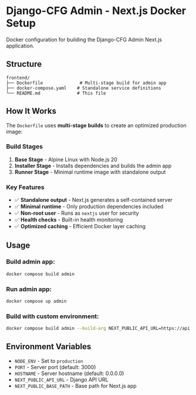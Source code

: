 # Django-CFG Admin - Next.js Docker Setup

Docker configuration for building the Django-CFG Admin Next.js application.

## Structure

```
frontend/
├── Dockerfile              # Multi-stage build for admin app
├── docker-compose.yaml    # Standalone service definitions
└── README.md              # This file
```

## How It Works

The `Dockerfile` uses **multi-stage builds** to create an optimized production image:

### Build Stages

1. **Base Stage** - Alpine Linux with Node.js 20
2. **Installer Stage** - Installs dependencies and builds the admin app
3. **Runner Stage** - Minimal runtime image with standalone output

### Key Features

- ✅ **Standalone output** - Next.js generates a self-contained server
- ✅ **Minimal runtime** - Only production dependencies included
- ✅ **Non-root user** - Runs as `nextjs` user for security
- ✅ **Health checks** - Built-in health monitoring
- ✅ **Optimized caching** - Efficient Docker layer caching

## Usage

### Build admin app:
```bash
docker compose build admin
```

### Run admin app:
```bash
docker compose up admin
```

### Build with custom environment:
```bash
docker compose build admin --build-arg NEXT_PUBLIC_API_URL=https://api.example.com
```

## Environment Variables

- `NODE_ENV` - Set to `production`
- `PORT` - Server port (default: 3000)
- `HOSTNAME` - Server hostname (default: 0.0.0.0)
- `NEXT_PUBLIC_API_URL` - Django API URL
- `NEXT_PUBLIC_BASE_PATH` - Base path for Next.js app
